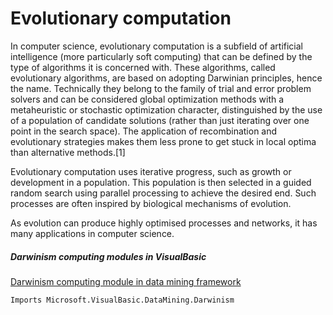 # Evolutionary computation

In computer science, evolutionary computation is a subfield of artificial intelligence (more particularly soft computing) that can be defined by the type of algorithms it is concerned with. These algorithms, called evolutionary algorithms, are based on adopting Darwinian principles, hence the name. Technically they belong to the family of trial and error problem solvers and can be considered global optimization methods with a metaheuristic or stochastic optimization character, distinguished by the use of a population of candidate solutions (rather than just iterating over one point in the search space). The application of recombination and evolutionary strategies makes them less prone to get stuck in local optima than alternative methods.[1]

Evolutionary computation uses iterative progress, such as growth or development in a population. This population is then selected in a guided random search using parallel processing to achieve the desired end. Such processes are often inspired by biological mechanisms of evolution.

As evolution can produce highly optimised processes and networks, it has many applications in computer science.

##### Darwinism computing modules in VisualBasic
[Darwinism computing module in data mining framework](../Microsoft.VisualBasic.DataMining.Framework/Darwinism/)

```vbnet
Imports Microsoft.VisualBasic.DataMining.Darwinism
```
